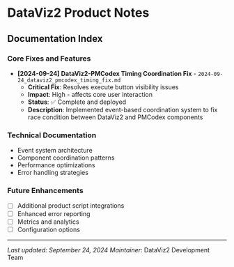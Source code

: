 # DataViz2 Product Notes

## Documentation Index

### Core Fixes and Features
- **[2024-09-24] DataViz2-PMCodex Timing Coordination Fix** - `2024-09-24_dataviz2_pmcodex_timing_fix.md`
  - **Critical Fix**: Resolves execute button visibility issues
  - **Impact**: High - affects core user interaction
  - **Status**: ✅ Complete and deployed
  - **Description**: Implemented event-based coordination system to fix race condition between DataViz2 and PMCodex components

### Technical Documentation
- Event system architecture
- Component coordination patterns
- Performance optimizations
- Error handling strategies

### Future Enhancements
- [ ] Additional product script integrations
- [ ] Enhanced error reporting
- [ ] Metrics and analytics
- [ ] Configuration options

---

*Last updated: September 24, 2024*
*Maintainer*: DataViz2 Development Team
